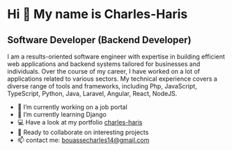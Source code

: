 # Hi 👋 My name is Charles-Haris
## Software Developer (Backend Developer)

I am a results-oriented software engineer with expertise in building efficient web applications and backend systems tailored for businesses and individuals. Over the course of my career, I have worked on a lot of applications related to various sectors. My technical experience covers a diverse range of tools and frameworks, including Php, JavaScript, TypeScript, Python, Java, Laravel, Angular, React, NodeJS.


- 🔭 I’m currently working on a job portal
- 🌱 I’m currently learning Django
- 💻 Have a look at my portfolio  [charles-haris](https://charles-haris.org)
- 🤝 Ready to collaborate on interesting projects
- 📫 contact me: bouassecharles14@gmail.com

<!--
**charles-haris/charles-haris** is a ✨ _special_ ✨ repository because its `README.md` (this file) appears on your GitHub profile.

Here are some ideas to get you started:

- 👯 I’m looking to collaborate on ...
- 🤔 I’m looking for help with ...
- 💬 Ask me about ...
- 😄 Pronouns: ...
- ⚡ Fun fact: ...
-->

